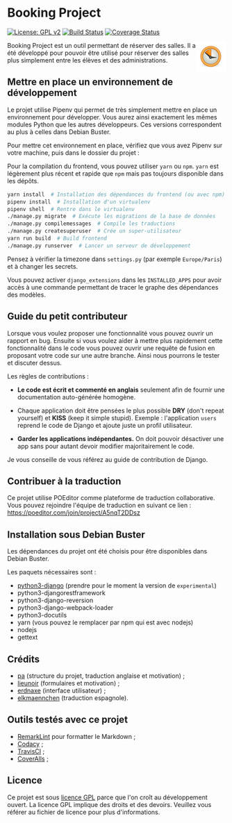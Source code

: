 # Booking Project

[![License: GPL v2](https://img.shields.io/badge/License-GPL%20v2-blue.svg)](https://www.gnu.org/licenses/old-licenses/gpl-2.0.en.html)
[![Build Status](https://api.travis-ci.com/erdnaxe/AuroReservation.svg?branch=master)](https://travis-ci.com/erdnaxe/AuroReservation)
[![Coverage Status](https://coveralls.io/repos/github/erdnaxe/AuroReservation/badge.svg?branch=master)](https://coveralls.io/github/erdnaxe/AuroReservation?branch=master)

<img align="right" width="70" height="70" src="static/favicon/mstile-70x70.png">
Booking Project est un outil permettant de réserver des salles.
Il a été développé pour pouvoir être utilisé pour réserver des salles plus simplement
entre les élèves et des administrations.

## Mettre en place un environnement de développement

Le projet utilise Pipenv qui permet de très simplement mettre en place un environnement pour développer.
Vous aurez ainsi exactement les mêmes modules Python que les autres développeurs.
Ces versions correspondent au plus à celles dans Debian Buster.

Pour mettre cet environnement en place, vérifiez que vous avez Pipenv sur votre machine, puis dans le dossier du projet :

Pour la compilation du frontend, vous pouvez utiliser `yarn` ou `npm`.
`yarn` est légèrement plus récent et rapide que `npm` mais pas toujours disponible dans les dépôts.

```bash
yarn install  # Installation des dépendances du frontend (ou avec npm)
pipenv install  # Installation d'un virtualenv
pipenv shell  # Rentre dans le virtualenv
./manage.py migrate  # Exécute les migrations de la base de données
./manage.py compilemessages  # Compile les traductions
./manage.py createsuperuser  # Crée un super-utilisateur
yarn run build  # Build frontend
./manage.py runserver  # Lancer un serveur de développement
```

Pensez à vérifier la timezone dans `settings.py` (par exemple `Europe/Paris`) et à changer les secrets.

Vous pouvez activer `django_extensions` dans les `INSTALLED_APPS` pour avoir accès à une commande permettant
de tracer le graphe des dépendances des modèles. 

## Guide du petit contributeur

Lorsque vous voulez proposer une fonctionnalité vous pouvez ouvrir un rapport en bug.
Ensuite si vous voulez aider à mettre plus rapidement cette fonctionnalité dans le code vous pouvez ouvrir une requête de fusion en proposant votre code sur une autre branche. Ainsi nous pourrons le tester et discuter dessus.

Les règles de contributions :

-   **Le code est écrit et commenté en anglais** seulement afin de fournir une documentation auto-générée homogène.

-   Chaque application doit être pensées le plus possible **DRY** (don't repeat yourself) et **KISS** (keep it simple stupid).
    Exemple : l'application `users` reprend le code de Django et ajoute juste un profil utilisateur.

-   **Garder les applications indépendantes.**
    On doit pouvoir désactiver une app sans pour autant devoir modifier majoritairement le code.

Je vous conseille de vous référez au guide de contribution de Django.

## Contribuer à la traduction

Ce projet utilise POEditor comme plateforme de traduction collaborative.
Vous pouvez rejoindre l'équipe de traduction en suivant ce lien :
<https://poeditor.com/join/project/A5nqT2DDsz>

## Installation sous Debian Buster

Les dépendances du projet ont été choisis pour être disponibles dans Debian
Buster.

Les paquets nécessaires sont :

-   [python3-django](https://packages.debian.org/experimental/all/python3-django/download) (prendre pour le moment la version de `experimental`)
-   python3-djangorestframework
-   python3-django-reversion
-   python3-django-webpack-loader
-   python3-docutils
-   yarn (vous pouvez le remplacer par npm qui est avec nodejs)
-   nodejs
-   gettext

## Crédits

-   [pa](https://gitlab.crans.org/pa) (structure du projet, traduction anglaise et motivation) ;
-   [lieunoir](https://gitlab.crans.org/lieunoir) (formulaires et motivation) ;
-   [erdnaxe](https://gitlab.crans.org/erdnaxe) (interface utilisateur) ;
-   [elkmaennchen](https://gitlab.crans.org/elkmaennchen) (traduction espagnole).

## Outils testés avec ce projet

-   [RemarkLint](https://remark.js.org/) pour formatter le Markdown ;
-   [Codacy](https://www.codacy.com/app/erdnaxe/AuroReservation) ;
-   [TravisCI](https://travis-ci.com/erdnaxe/AuroReservation) ;
-   [CoverAlls](https://coveralls.io/github/erdnaxe/AuroReservation?branch=master) ;

## Licence

Ce projet est sous [licence GPL](LICENSE) parce que l'on croît au développement ouvert.
La licence GPL implique des droits et des devoirs.
Veuillez vous référer au fichier de licence pour plus d'informations.
